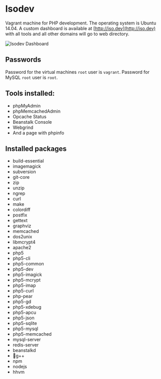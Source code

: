 # Isodev
Vagrant machine for PHP development. The operating system is Ubuntu 14.04. A custom dashboard is available at [http://iso.dev](http://iso.dev) with all tools and all other domains will go to web directory.

![Isodev Dashboard](http://public.forsmo.me/github/isodev.png)

## Passwords
Password for the virtual machines `root` user is `vagrant`. Password for MySQL `root` user is `root`.

## Tools installed:
* phpMyAdmin
* phpMemcachedAdmin
* Opcache Status
* Beanstalk Console
* Webgrind
* And a page with phpinfo

## Installed packages
* build-essential  
* imagemagick
* subversion
* git-core
* zip
* unzip
* ngrep
* curl
* make
* colordiff
* postfix
* gettext
* graphviz
* memcached
* dos2unix
* libmcrypt4
* apache2
* php5
* php5-cli
* php5-common
* php5-dev
* php5-imagick
* php5-mcrypt
* php5-imap
* php5-curl
* php-pear
* php5-gd
* php5-xdebug
* php5-apcu
* php5-json
* php5-sqlite
* php5-mysql
* php5-memcached
* mysql-server
* redis-server
* beanstalkd
* g++
* npm
* nodejs
* hhvm
